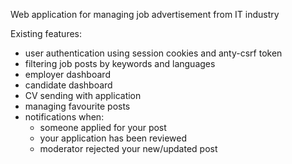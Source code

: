 Web application for managing job advertisement from IT industry

Existing features:

   - user authentication using session cookies and anty-csrf token
   - filtering job posts by keywords and languages
   - employer dashboard
   - candidate dashboard
   - CV sending with application
   - managing favourite posts
   - notifications when:
       - someone applied for your post
       - your application has been reviewed
       - moderator rejected your new/updated post

